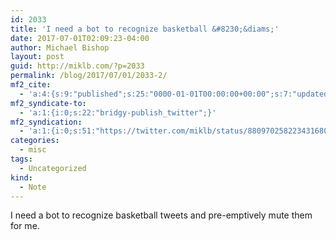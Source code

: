 ```yaml
---
id: 2033
title: 'I need a bot to recognize basketball &#8230;&diams;'
date: 2017-07-01T02:09:23-04:00
author: Michael Bishop
layout: post
guid: http://miklb.com/?p=2033
permalink: /blog/2017/07/01/2033-2/
mf2_cite:
  - 'a:4:{s:9:"published";s:25:"0000-01-01T00:00:00+00:00";s:7:"updated";s:25:"0000-01-01T00:00:00+00:00";s:8:"category";a:1:{i:0;s:0:"";}s:6:"author";a:0:{}}'
mf2_syndicate-to:
  - 'a:1:{i:0;s:22:"bridgy-publish_twitter";}'
mf2_syndication:
  - 'a:1:{i:0;s:51:"https://twitter.com/miklb/status/880970258223431680";}'
categories:
  - misc
tags:
  - Uncategorized
kind:
  - Note
---
```

I need a bot to recognize basketball tweets and pre-emptively mute them for me.